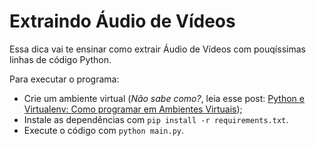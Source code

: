 # Extraindo Áudio de Vídeos

Essa dica vai te ensinar como extrair Áudio de Vídeos com pouqíssimas linhas de código Python.

Para executar o programa:
 
 - Crie um ambiente virtual (_Não sabe como?_, leia esse post: [Python e Virtualenv: Como programar em Ambientes Virtuais](https://pythonacademy.com.br/blog/python-e-virtualenv-como-programar-em-ambientes-virtuais));
 - Instale as dependências com `pip install -r requirements.txt`.
 - Execute o código com `python main.py`.
